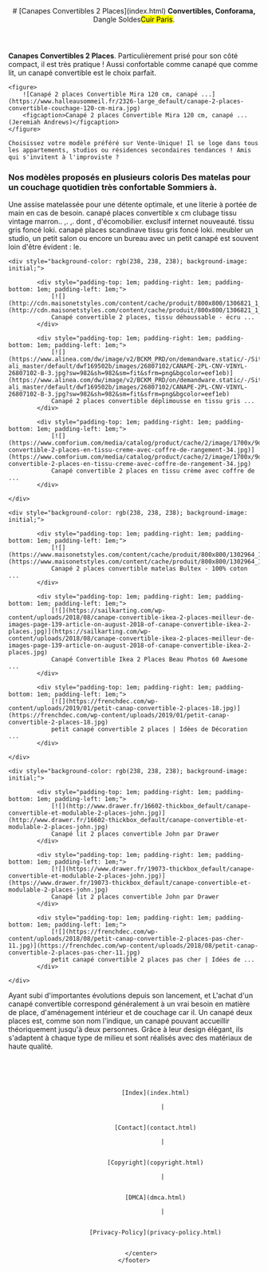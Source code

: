 
<center><ins class="adsbygoogle"></ins></center>
    <header>
        # [Canapes Convertibles 2 Places](index.html)
        <b>Convertibles, Conforama,</b> Dangle Soldes<mark>Cuir Paris</mark>.
    </header>
    <main>
	<ins class="adsbygoogle"></ins>
        
**Canapes Convertibles 2 Places**. Particulièrement prisé pour son côté compact, il est très pratique ! Aussi confortable comme canapé que comme lit, un canapé convertible est le choix parfait.

&#10;	
	
	<figure>
		![Canapé 2 places Convertible Mira 120 cm, canapé ...](https://www.halleausommeil.fr/2326-large_default/canape-2-places-convertible-couchage-120-cm-mira.jpg)
		<figcaption>Canapé 2 places Convertible Mira 120 cm, canapé ... (Jeremiah Andrews)</figcaption>
	</figure>
	
	Choisissez votre modèle préféré sur Vente-Unique! Il se loge dans tous les appartements, studios ou résidences secondaires tendances ! Amis qui s'invitent à l'improviste ?


### Nos modèles proposés en plusieurs coloris Des matelas pour un couchage quotidien très confortable Sommiers à.
Une assise matelassée pour une détente optimale, et une literie à portée de main en cas de besoin. canapé places convertible x cm clubage tissu vintage marron.. ,. ,. dont , d'écomobilier. exclusif internet nouveauté. tissu gris foncé loki. canapé places scandinave tissu gris foncé loki. meubler un studio, un petit salon ou encore un bureau avec un petit canapé est souvent loin d'être évident : le.




	<div style="background-color: rgb(238, 238, 238); background-image: initial;">
	    
		    <div style="padding-top: 1em; padding-right: 1em; padding-bottom: 1em; padding-left: 1em;">
		        [![](http://cdn.maisonetstyles.com/content/cache/produit/800x800/1306821_1_L.jpg)](http://cdn.maisonetstyles.com/content/cache/produit/800x800/1306821_1_L.jpg)
		        Canapé convertible 2 places, tissu déhoussable - écru ...
		    </div>
	    
		    <div style="padding-top: 1em; padding-right: 1em; padding-bottom: 1em; padding-left: 1em;">
		        [![](https://www.alinea.com/dw/image/v2/BCKM_PRD/on/demandware.static/-/Sites-ali_master/default/dwf169502b/images/26807102/CANAPE-2PL-CNV-VINYL-26807102-B-3.jpg?sw=982&sh=982&sm=fit&sfrm=png&bgcolor=eef1eb)](https://www.alinea.com/dw/image/v2/BCKM_PRD/on/demandware.static/-/Sites-ali_master/default/dwf169502b/images/26807102/CANAPE-2PL-CNV-VINYL-26807102-B-3.jpg?sw=982&sh=982&sm=fit&sfrm=png&bgcolor=eef1eb)
		        Canapé 2 places convertible déplimousse en tissu gris ...
		    </div>
	    
		    <div style="padding-top: 1em; padding-right: 1em; padding-bottom: 1em; padding-left: 1em;">
		        [![](https://www.comforium.com/media/catalog/product/cache/2/image/1700x/9df78eab33525d08d6e5fb8d27136e95/1/4/1483527614_aga_promocja_4/canape-convertible-2-places-en-tissu-creme-avec-coffre-de-rangement-34.jpg)](https://www.comforium.com/media/catalog/product/cache/2/image/1700x/9df78eab33525d08d6e5fb8d27136e95/1/4/1483527614_aga_promocja_4/canape-convertible-2-places-en-tissu-creme-avec-coffre-de-rangement-34.jpg)
		        Canapé convertible 2 places en tissu crème avec coffre de ...
		    </div>
	    
	</div>

	<div style="background-color: rgb(238, 238, 238); background-image: initial;">
	    
		    <div style="padding-top: 1em; padding-right: 1em; padding-bottom: 1em; padding-left: 1em;">
		        [![](https://www.maisonetstyles.com/content/cache/produit/800x800/1302964_1_L.jpg)](https://www.maisonetstyles.com/content/cache/produit/800x800/1302964_1_L.jpg)
		        Canapé 2 places convertible matelas Bultex - 100% coton ...
		    </div>
	    
		    <div style="padding-top: 1em; padding-right: 1em; padding-bottom: 1em; padding-left: 1em;">
		        [![](https://sailkarting.com/wp-content/uploads/2018/08/canape-convertible-ikea-2-places-meilleur-de-images-page-139-article-on-august-2018-of-canape-convertible-ikea-2-places.jpg)](https://sailkarting.com/wp-content/uploads/2018/08/canape-convertible-ikea-2-places-meilleur-de-images-page-139-article-on-august-2018-of-canape-convertible-ikea-2-places.jpg)
		        Canapé Convertible Ikea 2 Places Beau Photos 60 Awesome ...
		    </div>
	    
		    <div style="padding-top: 1em; padding-right: 1em; padding-bottom: 1em; padding-left: 1em;">
		        [![](https://frenchdec.com/wp-content/uploads/2019/01/petit-canap-convertible-2-places-18.jpg)](https://frenchdec.com/wp-content/uploads/2019/01/petit-canap-convertible-2-places-18.jpg)
		        petit canapé convertible 2 places | Idées de Décoration ...
		    </div>
	    
	</div>

	<div style="background-color: rgb(238, 238, 238); background-image: initial;">
	    
		    <div style="padding-top: 1em; padding-right: 1em; padding-bottom: 1em; padding-left: 1em;">
		        [![](http://www.drawer.fr/16602-thickbox_default/canape-convertible-et-modulable-2-places-john.jpg)](http://www.drawer.fr/16602-thickbox_default/canape-convertible-et-modulable-2-places-john.jpg)
		        Canapé lit 2 places convertible John par Drawer
		    </div>
	    
		    <div style="padding-top: 1em; padding-right: 1em; padding-bottom: 1em; padding-left: 1em;">
		        [![](https://www.drawer.fr/19073-thickbox_default/canape-convertible-et-modulable-2-places-john.jpg)](https://www.drawer.fr/19073-thickbox_default/canape-convertible-et-modulable-2-places-john.jpg)
		        Canapé lit 2 places convertible John par Drawer
		    </div>
	    
		    <div style="padding-top: 1em; padding-right: 1em; padding-bottom: 1em; padding-left: 1em;">
		        [![](https://frenchdec.com/wp-content/uploads/2018/08/petit-canap-convertible-2-places-pas-cher-11.jpg)](https://frenchdec.com/wp-content/uploads/2018/08/petit-canap-convertible-2-places-pas-cher-11.jpg)
		        petit canapé convertible 2 places pas cher | Idées de ...
		    </div>
	    
	</div>

Ayant subi d'importantes évolutions depuis son lancement, et L'achat d'un canapé convertible correspond généralement à un vrai besoin en matière de place, d'aménagement intérieur et de couchage car il. Un canapé deux places est, comme son nom l'indique, un canapé pouvant accueillir théoriquement jusqu'à deux personnes. Grâce à leur design élégant, ils s'adaptent à chaque type de milieu et sont réalisés avec des matériaux de haute qualité.
    </main>
    <footer style="padding-top: 50px;">
        <center>
            
                [Index](index.html)
                
                    |
                
            
                [Contact](contact.html)
                
                    |
                
            
                [Copyright](copyright.html)
                
                    |
                
            
                [DMCA](dmca.html)
                
                    |
                
            
                [Privacy-Policy](privacy-policy.html)
                
            
        </center>
    </footer>


